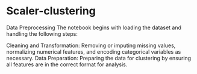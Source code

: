 # Scaler-clustering
Data Preprocessing
The notebook begins with loading the dataset and handling the following steps:

Cleaning and Transformation: Removing or imputing missing values, normalizing numerical features, and encoding categorical variables as necessary.
Data Preparation: Preparing the data for clustering by ensuring all features are in the correct format for analysis.
